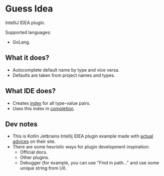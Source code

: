 # Guess Idea
IntelliJ IDEA plugin.

Supported languages:
- GoLang.

## What it does?
- Autocomplete default name by type and vice versa.
- Defaults are taken from project names and types.


## What IDE does?
- Creates [index](./src/main/java/gl/ro/guess_idea/index) for all type-value pairs.
- Uses this index in [completion](./src/main/java/gl/ro/guess_idea/completion).

## Dev notes
- This is Kotlin Jetbrains Intellij IDEA plugin example made with [actual advices](https://www.jetbrains.org/intellij/sdk/docs/basics/basics.html) on their site.
- There are some heuristic ways for plugin development inspiration:
  - Official docs.
  - Other plugins.
  - Debugger (for example, you can use "Find in path..." and use some unique string from UI).